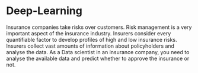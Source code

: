 # Deep-Learning
Insurance companies take risks over customers. Risk management is a very important aspect of the insurance industry. Insurers consider every quantifiable factor to develop profiles of high and low insurance risks. Insurers collect vast amounts of information about policyholders and analyse the data. As a Data scientist in an insurance company, you need to analyse the available data and predict whether to approve the insurance or not.
